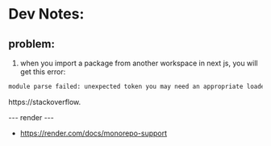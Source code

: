 # Dev Notes:

## problem:

1) when you import a package from another workspace in next js, you will get this error:

```bash
module parse failed: unexpected token you may need an appropriate loader to handle this file type.
```

https://stackoverflow.

--- render ---
- https://render.com/docs/monorepo-support